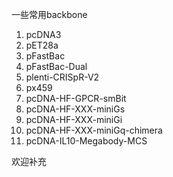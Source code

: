 一些常用backbone

1. pcDNA3
2. pET28a
3. pFastBac
4. pFastBac-Dual
5. plenti-CRISpR-V2
6. px459
7. pcDNA-HF-GPCR-smBit
8. pcDNA-HF-XXX-miniGs
9. pcDNA-HF-XXX-miniGi
10. pcDNA-HF-XXX-miniGq-chimera
11. pcDNA-IL10-Megabody-MCS



欢迎补充
